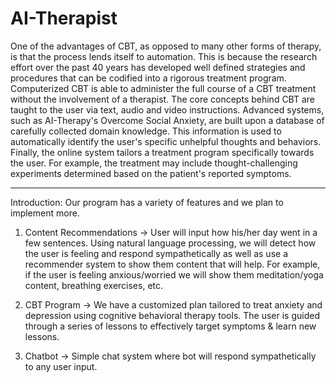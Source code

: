 # AI-Therapist

One of the advantages of CBT, as opposed to many other forms of therapy, is that the process lends itself to automation. This is because the research effort over the past 40 years has developed well defined strategies and procedures that can be codified into a rigorous treatment program. Computerized CBT is able to administer the full course of a CBT treatment without the involvement of a therapist. The core concepts behind CBT are taught to the user via text, audio and video instructions. Advanced systems, such as AI-Therapy's Overcome Social Anxiety, are built upon a database of carefully collected domain knowledge. This information is used to automatically identify the user's specific unhelpful thoughts and behaviors. Finally, the online system tailors a treatment program specifically towards the user. For example, the treatment may include thought-challenging experiments determined based on the patient's reported symptoms.

-----------------------------------------------------------------------------------------

Introduction: Our program has a variety of features and we plan to implement more. 

1. Content Recommendations -> User will input how his/her day went in a few sentences. Using natural language processing, we will detect how the user is feeling and respond sympathetically as well as use a recommender system to show them content that will help. For example, if the user is feeling anxious/worried we will show them meditation/yoga content, breathing exercises, etc. 

2. CBT Program -> We have a customized plan tailored to treat anxiety and depression using cognitive behavioral therapy tools. The user is guided through a series of lessons to effectively target symptoms & learn new lessons. 

3. Chatbot -> Simple chat system where bot will respond sympathetically to any user input. 



